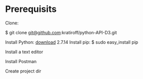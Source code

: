 Prerequisits
============

Clone:

$ git clone git@github.com:kratiroff/python-API-D3.git

Install Python: [download](https://www.python.org/downloads/) 2.7.14
Install pip: 
$ sudo easy_install pip

Install a text editor

Install Postman


Create project dir
